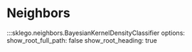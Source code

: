 # Neighbors

:::sklego.neighbors.BayesianKernelDensityClassifier
    options:
        show_root_full_path: false
        show_root_heading: true
